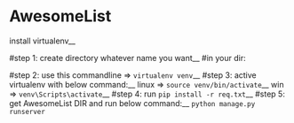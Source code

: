 # AwesomeList

install virtualenv__

#step 1:
  create directory whatever name you want__
#in your dir:

#step 2:
  use this commandline => `virtualenv venv`__
#step 3:
  active virtualenv with below command:__
    linux =>  `source venv/bin/activate`__
    win   =>  `venv\Scripts\activate`__
#step 4:
  run `pip install -r req.txt`__
#step 5:
  get AwesomeList DIR and run below command:__
    `python manage.py runserver`
